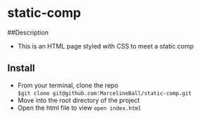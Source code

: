 # static-comp

##Description
  * This is an HTML page styled with CSS to meet a static comp

## Install
  * From your terminal, clone the repo  
`$git clone git@github.com:MarcelineBall/static-comp.git`  
  * Move into the root directory of the project  
  * Open the html file to view
  `open index.html`  
